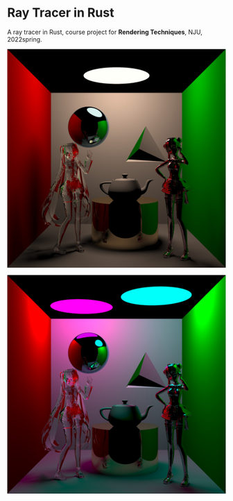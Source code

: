 # Ray Tracer in Rust

A ray tracer in Rust, course project for **Rendering Techniques**, NJU, 2022spring.

![](https://raw.githubusercontent.com/salty-Frankenstein/raytracer-rs/master/output/final.jpg)

![](https://raw.githubusercontent.com/salty-Frankenstein/raytracer-rs/master/output/final2.jpg)
